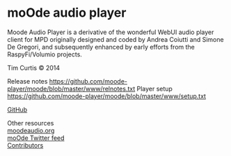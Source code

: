 # moOde audio player

Moode Audio Player is a derivative of the wonderful WebUI audio player client for MPD originally designed and coded by Andrea Coiutti and Simone De Gregori, and subsequently enhanced by early efforts from the RaspyFi/Volumio projects.

Tim Curtis © 2014

Release notes
https://github.com/moode-player/moode/blob/master/www/relnotes.txt
Player setup
https://github.com/moode-player/moode/blob/master/www/setup.txt

[GitHub](http://github.com)

Other resources<br>
<a href="http://moodeaudio.org" target="_blank">moodeaudio.org</a><br>
<a href="http://twitter.com/MoodeAudio" target="_blank">moOde Twitter feed</a><br>
<a href="http://moodeaudio.org/docs/CONTRIBS.html" target="_blank">Contributors</a><br>
